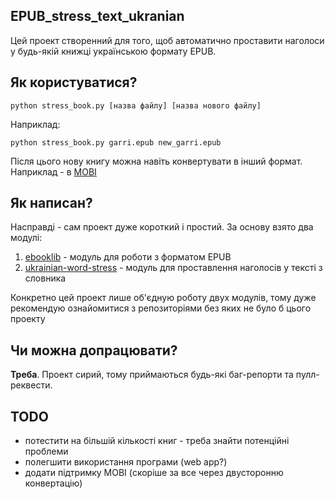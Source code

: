 ## EPUB_stress_text_ukranian
Цей проект створенний для того, щоб автоматично проставити наголоси у будь-якій книжці українською формату EPUB.

## Як користуватися?
    python stress_book.py [назва файлу] [назва нового файлу]
Наприклад:

    python stress_book.py garri.epub new_garri.epub

Після цього нову книгу можна навіть конвертувати в інший формат. Наприклад - в [MOBI](https://convertio.co/ru/epub-mobi)

## Як написан?
Насправді - сам проект дуже короткий і простий.
За основу взято два модулі:
1. [ebooklib](https://github.com/aerkalov/ebooklib) - модуль для роботи з форматом EPUB
2. [ukrainian-word-stress](https://github.com/lang-uk/ukrainian-word-stress) - модуль для проставлення наголосів у тексті з словника

Конкретно цей проект лише об'єдную роботу двух модулів, тому дуже рекомендую ознайомитися з репозиторіями без яких не було б цього проекту

## Чи можна допрацювати?
**Треба**. Проект сирий, тому приймаються будь-які баг-репорти та пулл-реквести.

## TODO
+ потестити на більшій кількості книг - треба знайти потенційні проблеми
+ полегшити використання програми (web app?)
+ додати підтримку MOBI (скоріше за все через двусторонню конвертацію)
